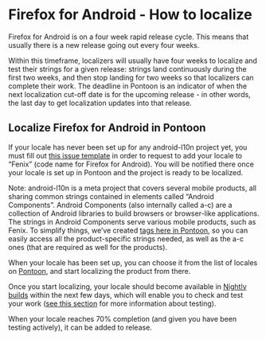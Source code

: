 # Firefox for Android - How to localize

Firefox for Android is on a four week rapid release cycle. This means that usually there is a new release going out every four weeks.

Within this timeframe, localizers will usually have four weeks to localize and test their strings for a given release: strings land continuously during the first two weeks, and then stop landing for two weeks so that localizers can complete their work. The deadline in Pontoon is an indicator of when the next localization cut-off date is for the upcoming release - in other words, the last day to get localization updates into that release.

## Localize Firefox for Android in Pontoon

If your locale has never been set up for any android-l10n project yet, you must fill out [this issue template](https://github.com/mozilla-l10n/android-l10n/issues/new?assignees=delphine&labels=&template=new-localization-request.md&title=Add+%5Blocale%5D+to+%5Bproduct%5D) in order to request to add your locale to “Fenix” (code name for Firefox for Android). You will be notified there once your locale is set up in Pontoon and the project is ready to be localized.

Note: android-l10n is a meta project that covers several mobile products, all sharing common strings contained in elements called “Android Components”. Android Components (also internally called a-c) are a collection of Android libraries to build browsers or browser-like applications. The strings in Android Components serve various mobile products, such as Fenix. To simplify things, we’ve created [tags here in Pontoon](https://pontoon.mozilla.org/projects/android-l10n/tags/), so you can easily access all the product-specific strings needed, as well as the a-c ones (that are required as well for the products).

When your locale has been set up, you can choose it from the list of locales on [Pontoon](https://pontoon.mozilla.org/projects/android-l10n/tags/fenix/), and start localizing the product from there.

Once you start localizing, your locale should become available in [Nightly builds](https://play.google.com/store/apps/details?id=org.mozilla.fenix) within the next few days, which will enable you to check and test your work ([see this section](testing.md) for more information about testing).

When your locale reaches 70% completion (and given you have been testing actively), it can be added to release.
